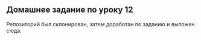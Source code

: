 ## Домашнее задание по уроку 12

Репозиторий был склонирован, затем доработан по заданию и выложен сюда.
